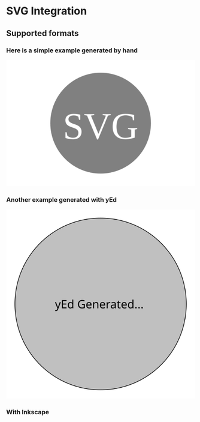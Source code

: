 # SVG Integration


## Supported formats

### Here is a simple example generated by hand


![Simple](simple.svg)
### Another example generated with yEd
![yEd](yed.svg)
### With Inkscape



